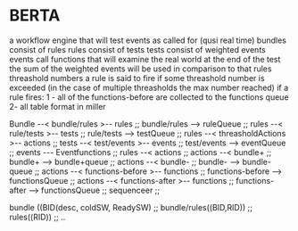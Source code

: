 # BERTA
a workflow engine that will test events as called for (qusi real time)
bundles consist of rules
rules consist of tests
tests consist of weighted events
events call functions that will examine the real world
at the end of the test the sum of the weighted events will be used in comparison to that rules threashold numbers
a rule is said to fire if some threashold number is exceeded (in the case of multiple threasholds the max number reached)
if a rule fires:
1 - all of the functions-before are collected to the functions queue
2- all 
table format in miller

Bundle --< bundle/rules >-- rules ;;
bundle/rules --> ruleQueue ;;
rules --< rule/tests >-- tests ;;
rule/tests --> testQueue ;;
rules --< threasholdActions >-- actions ;;
tests --< test/events >-- events ;;
test/events --> eventQueue ;;
events --- Eventfunctions ;;
rules --< actions ;;
actions --< bundle+ ;;
bundle+ --> bundle+queue ;;
actions --< bundle- ;;
bundle- --> bundle-queue ;;
actions --< functions-before >-- functions ;;
functions-before --> functionsQueue ;;
actions --< functions-after >-- functions ;;
functions-after --> functionsQueue ;;
sequenceer ;;

bundle ((BID(desc, coldSW, ReadySW) ;;
bundle/rules((BID,RID)) ;;
rules((RID)) ;;
..

